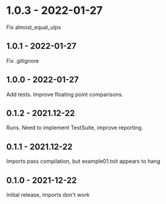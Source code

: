 # 1.0.3 - 2022-01-27
Fix almost_equal_ulps

## 1.0.1 - 2022-01-27
Fix .gitignore

## 1.0.0 - 2022-01-27
Add tests. Improve floating point comparisons.

## 0.1.2 - 2021.12-22
Runs.  Need to implement TestSuite, improve reporting.

## 0.1.1 - 2021.12-22
Imports pass compilation, but example01.toit appears to hang

## 0.1.0 - 2021-12-22
Initial release, imports don't work

